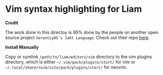 # Vim syntax highlighting for Liam

**Credit**

The work done in this directoy is 95% done by the people on another open source project `SerentiyOS's Jakt Language`. Check out their repo [here](https://github.com/SerenityOS/jakt).

**Install Manually**

Copy or symlink `/path/to/liam/editors/vim` directory to the vim plugins
directory, which is either `~/.vim/pack/plugins/start/` for vim or
`~/.local/share/nvim/site/pack/plugins/start/` for neovim.

